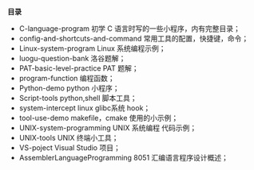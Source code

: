 **目录**

- C-language-program   初学 C 语言时写的一些小程序，内有完整目录；
- config-and-shortcuts-and-command   常用工具的配置，快捷键，命令；
- Linux-system-program   Linux 系统编程示例；
- luogu-question-bank   洛谷题解；
- PAT-basic-level-practice   PAT 题解；
- program-function   编程函数；
- Python-demo   python 小程序；
- Script-tools   python,shell 脚本工具；
- system-intercept   linux glibc系统 hook； 
- tool-use-demo   makefile，cmake 使用的小示例；
- UNIX-system-programming   UNIX 系统编程 代码示例；
- UNIX-tools   UNIX 终端小工具；
- VS-poject   Visual Studio 项目；
- AssemblerLanguageProgramming   8051 汇编语言程序设计概述；
